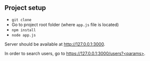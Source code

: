 ## Project setup

 - `git clone`
 - Go to project root folder (where `app.js` file is located)
 - `npm install`
 - `node app.js`

Server should be available at http://127.0.0.1:3000.

In order to search users, go to https://127.0.0.1:3000/users?<params>.